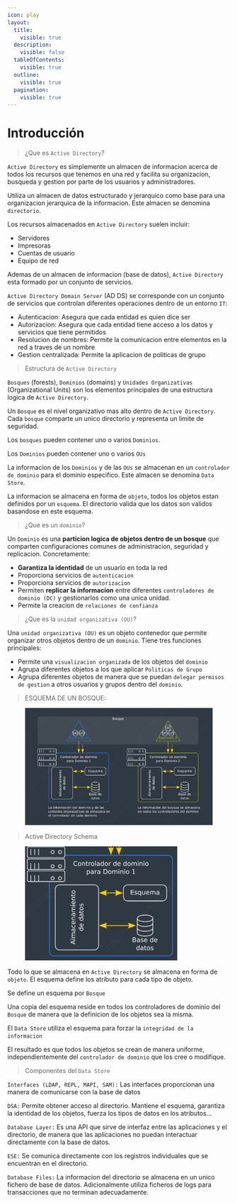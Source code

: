 ```yaml
---
icon: play
layout:
  title:
    visible: true
  description:
    visible: false
  tableOfContents:
    visible: true
  outline:
    visible: true
  pagination:
    visible: true
---
```


# Introducción

> ¿Que es `Active Directory`?

`Active Directory` es simplemente un almacen de informacion acerca de todos los recursos que tenemos en una red y facilita su organizacion, busqueda y gestion por parte de los usuarios y administradores.

Utiliza un almacen de datos estructurado y jerarquico como base para una organizacion jerarquica de la informacion. Este almacen se denomina `directorio`.

Los recursos almacenados en `Active Directory` suelen incluir:

* Servidores
* Impresoras
* Cuentas de usuario
* Equipo de red

Ademas de un almacen de informacion (base de datos), `Active Directory` esta formado por un conjunto de servicios.

`Active Directory Domain Server` (AD DS) se corresponde con un conjunto de servicios que controlan diferentes operaciones dentro de un entorno `IT`:

* Autenticacion: Asegura que cada entidad es quien dice ser
* Autorizacion: Asegura que cada entidad tiene acceso a los datos y servicios que tiene permitidos
* Resolucion de nombres: Permite la comunicacion entre elementos en la red a traves de un nombre
* Gestion centralizada: Permite la aplicacion de politicas de grupo

> Estructura de `Active Directory`

`Bosques` (forests), `Dominios` (domains) y `Unidades Organizativas` (Organizational Units) son los elementos principales de una estructura logica de `Active Directory`.

Un `Bosque` es el nivel organizativo mas alto dentro de `Active Directory`. Cada `bosque` comparte un unico directorio y representa un limite de seguridad.

Los `bosques` pueden contener uno o varios `Dominios`.

Los `Dominios` pueden contener uno o varios `OUs`

La informacion de los `Dominios` y de las `OUs` se almacenan en un `controlador de dominio` para el dominio especifico. Este almacen se denomina `Data Store`.

La informacion se almacena en forma de `objeto`, todos los objetos estan definidos por un `esquema`. El directorio valida que los datos son validos basandose en este esquema.

> ¿Que es un `dominio`?

Un `Dominio` es una **particion logica de objetos dentro de un bosque** que comparten configuraciones comunes de administracion, seguridad y replicacion. Concretamente:

* **Garantiza la identidad** de un usuario en toda la red
* Proporciona servicios de `autenticacion`
* Proporciona servicios de `autorizacion`
* Permiten **replicar la informacion** entre diferentes `controladores de dominio (DC)` y gestionarlos como una unica unidad.
* Permite la creacion de `relaciones de confianza`

> ¿Que es la `unidad organizativa (OU)`?

Una `unidad organizativa (OU)` es un objeto contenedor que permite organizar otros objetos dentro de un `dominio`. Tiene tres funciones principales:

* Permite una `visualizacion organizada` de los objetos del `dominio`
* Agrupa diferentes objetos a los que aplicar `Politicas de Grupo`
* Agrupa diferentes objetos de manera que se puedan `delegar permisos de gestion` a otros usuarios y grupos dentro del `dominio`.

> ESQUEMA DE UN BOSQUE:

<figure><img src="../../.gitbook/assets/image (207).png" alt=""><figcaption></figcaption></figure>

> Active Directory Schema

<figure><img src="../../.gitbook/assets/image (208).png" alt=""><figcaption></figcaption></figure>

Todo lo que se almacena en `Active Directory` se almacena en forma de `objeto`. El esquema define los atributo para cada tipo de objeto.

Se define un esquema por `Bosque`

Una copia del esquema reside en todos los controladores de dominio del `Bosque` de manera que la definicion de los objetos sea la misma.

El `Data Store` utiliza el esquema para forzar la `integridad de la informacion`

El resultado es que todos los objetos se crean de manera uniforme, independientemente del `controlador de dominio` que los cree o modifique.

> Componentes del `Data Store`

`Interfaces (LDAP, REPL, MAPI, SAM):` Las interfaces proporcionan una manera de comunicarse con la base de datos

`DSA:` Permite obtener acceso al directorio. Mantiene el esquema, garantiza la identidad de los objetos, fuerza los tipos de datos en los atributos...

`Database Layer:` Es una API que sirve de interfaz entre las aplicaciones y el directorio, de manera que las aplicaciones no puedan interactuar directamente con la base de datos.

`ESE:` Se comunica directamente con los registros individuales que se encuentran en el directorio.

`Database Files:` La informacion del directorio se almacena en un unico fichero de base de datos. Adicionalmente utiliza ficheros de logs para transacciones que no terminan adecuadamente.
